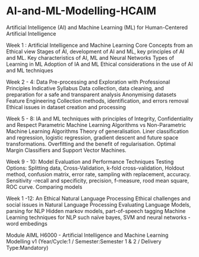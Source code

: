 # AI-and-ML-Modelling-HCAIM
Artificial Intelligence (AI) and Machine Learning (ML) for Human-Centered Artificial Intelligence

Week 1 : Artificial Intelligence and Machine Learning Core Concepts from an Ethical view
Stages of AI, development of AI and ML, key principles of AI and ML.
Key characteristics of AI, ML and Neural Networks
Types of Learning in ML
Adoption of IA and ML
Ethical considerations in the use of AI and ML techniques


Week 2 - 4: Data Pre-processing and Exploration with Professional Principles
Indicative Syllabus
Data collection, data cleaning, and preparation for a safe and transparent analysis
Anonymising datasets
Feature Engineering
Collection methods, identification, and errors removal
Ethical issues in dataset creation and processing


Week 5 - 8: IA and ML techniques with principles of Integrity, Confidentiality and Respect
Parametric Machine Learning Algorithms vs Non-Parametric Machine Learning Algorithms
Theory of generalisation.
Liner classification and regression, logistic regression, gradient descent and future space transformations.
Overfitting and the benefit of regularisation.
Optimal Margin Classifiers and Support Vector Machines.


Week 9 - 10: Model Evaluation and Performance Techniques
Testing Options: Splitting data, Cross-Validation, k-fold cross-validation, Holdout method, confusion matrix, error rate, sampling with replacement, accuracy.
Sensitivity -recall and specificity, precision, f-measure, rood mean square, ROC curve.
Comparing models


Week 1 -12: An Ethical Natural Language Processing
Ethical challenges and social issues in Natural Language Processing
Evaluating Language Models, parsing for NLP
Hidden markov models, part-of-speech tagging
Machine Learning techniques for NLP such naïve bayes, SVM and neural networks - word embedings


Module AIML H6000 - Artificial Intelligence and Machine Learning Modelling v1 (Year/Cycle:1 / Semester:Semester 1 & 2 / Delivery Type:Mandatory)
